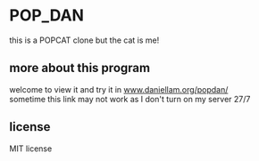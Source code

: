 # POP_DAN
this is a POPCAT clone but the cat is me!
## more about this program
welcome to view it and try it in www.daniellam.org/popdan/  <br />
sometime this link may not work as I don't turn on my server 27/7 <br />
## license
MIT license